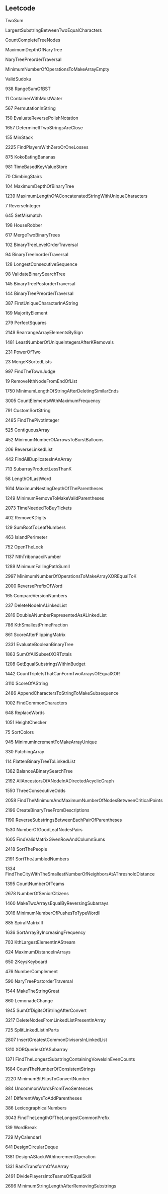 Leetcode
--
TwoSum

LargestSubstringBetweenTwoEqualCharacters

CountCompleteTreeNodes

MaximumDepthOfNaryTree

NaryTreePreorderTraversal

MinimumNumberOfOperationsToMakeArrayEmpty

ValidSudoku

938 RangeSumOfBST

11 ContainerWithMostWater

567 PermutationInString

150 EvaluateReversePolishNotation

1657 DetermineIfTwoStringsAreClose

155 MinStack

2225 FindPlayersWithZeroOrOneLosses

875 KokoEatingBananas

981 TimeBasedKeyValueStore

70 ClimbingStairs

104 MaximumDepthOfBinaryTree

1239 MaximumLengthOfAConcatenatedStringWithUniqueCharacters

7 ReverseInteger

645 SetMismatch

198 HouseRobber

617 MergeTwoBinaryTrees

102 BinaryTreeLevelOrderTraversal

94 BinaryTreeInorderTraversal

128 LongestConsecutiveSequence

98 ValidateBinarySearchTree

145 BinaryTreePostorderTraversal

144 BinaryTreePreorderTraversal

387 FirstUniqueCharacterInAString

169 MajorityElement

279 PerfectSquares

2149 RearrangeArrayElementsBySign

1481 LeastNumberOfUniqueIntegersAfterKRemovals

231 PowerOfTwo

23 MergeKSortedLists

997 FindTheTownJudge

19 RemoveNthNodeFromEndOfList

1750 MinimumLengthOfStringAfterDeletingSimilarEnds

3005 CountElementsWithMaximumFrequency

791 CustomSortString

2485 FindThePivotInteger

525 ContiguousArray

452 MinimumNumberOfArrowsToBurstBalloons

206 ReverseLinkedList

442 FindAllDuplicatesInAnArray

713 SubarrayProductLessThanK

58 LengthOfLastWord

1614 MaximumNestingDepthOfTheParentheses

1249 MinimumRemoveToMakeValidParentheses

2073 TimeNeededToBuyTickets

402 RemoveKDigits

129 SumRootToLeafNumbers

463 IslandPerimeter

752 OpenTheLock

1137 NthTribonacciNumber

1289 MinimumFallingPathSumII

2997 MinimumNumberOfOperationsToMakeArrayXOREqualToK

2000 ReversePrefixOfWord

165 CompareVersionNumbers

237 DeleteNodeInALinkedList

2816 DoubleANumberRepresentedAsALinkedList

786 KthSmallestPrimeFraction

861 ScoreAfterFlippingMatrix

2331 EvaluateBooleanBinaryTree

1863 SumOfAllSubsetXORTotals

1208 GetEqualSubstringsWithinBudget

1442 CountTripletsThatCanFormTwoArraysOfEqualXOR

3110 ScoreOfAString

2486 AppendCharactersToStringToMakeSubsequence

1002 FindCommonCharacters

648 ReplaceWords

1051 HeightChecker

75 SortColors

945 MinimumIncrementToMakeArrayUnique

330 PatchingArray

114 FlattenBinaryTreeToLinkedList

1382 BalanceABinarySearchTree

2192 AllAncestorsOfANodeInADirectedAcyclicGraph

1550 ThreeConsecutiveOdds

2058 FindTheMinimumAndMaximumNumberOfNodesBetweenCriticalPoints

2196 CreateBinaryTreeFromDescriptions

1190 ReverseSubstringsBetweenEachPairOfParentheses

1530 NumberOfGoodLeafNodesPairs

1605 FindValidMatrixGivenRowAndColumnSums

2418 SortThePeople

2191 SortTheJumbledNumbers

1334 FindTheCityWithTheSmallestNumberOfNeighborsAtAThresholdDistance

1395 CountNumberOfTeams

2678 NumberOfSeniorCitizens

1460 MakeTwoArraysEqualByReversingSubarrays

3016 MinimumNumberOfPushesToTypeWordII

885 SpiralMatrixIII

1636 SortArrayByIncreasingFrequency

703 KthLargestElementInAStream

624 MaximumDistanceInArrays

650 2KeysKeyboard

476 NumberComplement

590 NaryTreePostorderTraversal

1544 MakeTheStringGreat

860 LemonadeChange

1945 SumOfDigitsOfStringAfterConvert

3217 DeleteNodesFromLinkedListPresentInArray

725 SplitLinkedListInParts

2807 InsertGreatestCommonDivisorsInLinkedList

1310 XORQueriesOfASubarray

1371 FindTheLongestSubstringContainingVowelsInEvenCounts

1684 CountTheNumberOfConsistentStrings

2220 MinimumBitFlipsToConvertNumber

884 UncommonWordsFromTwoSentences

241 DifferentWaysToAddParentheses

386 LexicographicalNumbers

3043 FindTheLengthOfTheLongestCommonPrefix

139 WordBreak

729 MyCalendarI

641 DesignCircularDeque

1381 DesignAStackWithIncrementOperation

1331 RankTransformOfAnArray

2491 DividePlayersIntoTeamsOfEqualSkill

2696 MinimumStringLengthAfterRemovingSubstrings